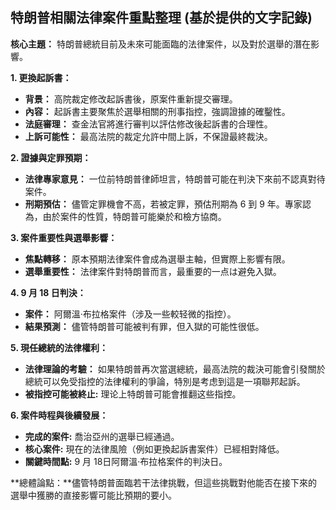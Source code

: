 ## 特朗普相關法律案件重點整理 (基於提供的文字記錄)

**核心主題：** 特朗普總統目前及未來可能面臨的法律案件，以及對於選舉的潛在影響。

**1. 更換起訴書：**

*   **背景：** 高院裁定修改起訴書後，原案件重新提交審理。
*   **內容：** 起訴書主要聚焦於選舉相關的刑事指控，強調證據的確鑿性。
*   **法庭審理：** 查金法官將進行審判以評估修改後起訴書的合理性。
*   **上訴可能性：** 最高法院的裁定允許中間上訴，不保證最終裁決。

**2. 證據與定罪預期：**

*   **法律專家意見：** 一位前特朗普律師坦言，特朗普可能在判決下來前不認真對待案件。
*   **刑期預估：** 儘管定罪機會不高，若被定罪，預估刑期為 6 到 9 年。專家認為，由於案件的性質，特朗普可能樂於和檢方協商。

**3. 案件重要性與選舉影響：**

*   **焦點轉移：** 原本預期法律案件會成為選舉主軸，但實際上影響有限。
*   **選舉重要性：** 法律案件對特朗普而言，最重要的一点は避免入獄。

**4. 9 月 18 日判決：**

*   **案件：** 阿爾溫·布拉格案件（涉及一些較轻微的指控）。
*   **結果預測：** 儘管特朗普可能被判有罪，但入獄的可能性很低。

**5. 現任總統的法律權利：**

*   **法律理論的考驗：** 如果特朗普再次當選總統，最高法院的裁決可能會引發關於總統可以免受指控的法律權利的爭論，特別是考虑到這是一項聯邦起訴。
* **被指控可能被終止:** 理论上特朗普可能會推翻这些指控。

**6. 案件時程與後續發展：**

*   **完成的案件:** 喬治亞州的選舉已經通過。
*   **核心案件:** 現在的法律風險（例如更換起訴書案件）已經相對降低。
*   **關鍵時間點:** 9 月 18日阿爾溫·布拉格案件的判決日。

**總體論點：**儘管特朗普面臨若干法律挑戰，但這些挑戰對他能否在接下來的選舉中獲勝的直接影響可能比預期的要小。